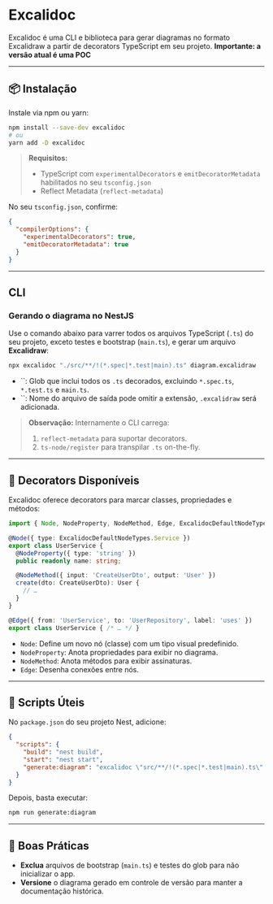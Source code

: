 # Excalidoc

Excalidoc é uma CLI e biblioteca para gerar diagramas no formato Excalidraw a partir de decorators TypeScript em seu projeto.
**Importante: a versão atual é uma POC**

---

## 📦 Instalação

Instale via npm ou yarn:

```bash
npm install --save-dev excalidoc
# ou
yarn add -D excalidoc
```

> **Requisitos:**
>
> - TypeScript com `experimentalDecorators` e `emitDecoratorMetadata` habilitados no seu `tsconfig.json`
> - Reflect Metadata (`reflect-metadata`)

No seu `tsconfig.json`, confirme:

```json
{
  "compilerOptions": {
    "experimentalDecorators": true,
    "emitDecoratorMetadata": true
  }
}
```

---

## CLI

### Gerando o diagrama no NestJS

Use o comando abaixo para varrer todos os arquivos TypeScript (`.ts`) do seu projeto, exceto testes e bootstrap (`main.ts`), e gerar um arquivo **Excalidraw**:

```bash
npx excalidoc "./src/**/!(*.spec|*.test|main).ts" diagram.excalidraw
```

- ``: Glob que inclui todos os `.ts` decorados, excluindo `*.spec.ts`, `*.test.ts` e `main.ts`.
- ``: Nome do arquivo de saída pode omitir a extensão, `.excalidraw` será adicionada.

> **Observação:** Internamente o CLI carrega:
>
> 1. `reflect-metadata` para suportar decorators.
> 2. `ts-node/register` para transpilar `.ts` on-the-fly.

---

## 🎨 Decorators Disponíveis

Excalidoc oferece decorators para marcar classes, propriedades e métodos:

```ts
import { Node, NodeProperty, NodeMethod, Edge, ExcalidocDefaultNodeTypes } from 'excalidoc';

@Node({ type: ExcalidocDefaultNodeTypes.Service })
export class UserService {
  @NodeProperty({ type: 'string' })
  public readonly name: string;

  @NodeMethod({ input: 'CreateUserDto', output: 'User' })
  create(dto: CreateUserDto): User {
    // …
  }
}

@Edge({ from: 'UserService', to: 'UserRepository', label: 'uses' })
export class UserService { /* … */ }
```

- `Node`: Define um novo nó (classe) com um tipo visual predefinido.
- `NodeProperty`: Anota propriedades para exibir no diagrama.
- `NodeMethod`: Anota métodos para exibir assinaturas.
- `Edge`: Desenha conexões entre nós.

---

## 📝 Scripts Úteis

No `package.json` do seu projeto Nest, adicione:

```json
{
  "scripts": {
    "build": "nest build",
    "start": "nest start",
    "generate:diagram": "excalidoc \"src/**/!(*.spec|*.test|main).ts\" diagram.excalidraw"
  }
}
```

Depois, basta executar:

```bash
npm run generate:diagram
```

---

## 🎯 Boas Práticas

- **Exclua** arquivos de bootstrap (`main.ts`) e testes do glob para não inicializar o app.
- **Versione** o diagrama gerado em controle de versão para manter a documentação histórica.
